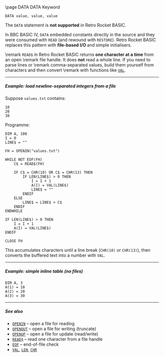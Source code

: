 \page DATA DATA Keyword
```
DATA value, value, value
```

The `DATA` statement is **not supported** in Retro Rocket BASIC.

In BBC BASIC IV, `DATA` embedded constants directly in the source and they were consumed with `READ` (and rewound with `RESTORE`). Retro Rocket BASIC replaces this pattern with **file-based I/O** and simple initialisers.


\remark `READ$` in Retro Rocket BASIC returns **one character at a time** from an open
\remark file handle. It does **not** read a whole line. If you need to parse lines or
\remark comma-separated values, build them yourself from characters and then convert
\remark with functions like [`VAL`](https://github.com/brainboxdotcc/retro-rocket/wiki/VAL).

---

##### Example: load newline-separated integers from a file

Suppose `values.txt` contains:
```
10
20
30
```

Programme:

```basic
DIM A, 100
I = 0
LINE$ = ""

FH = OPENIN("values.txt")

WHILE NOT EOF(FH)
    C$ = READ$(FH)

    IF C$ = CHR(10) OR C$ = CHR(13) THEN
        IF LEN(LINE$) > 0 THEN
            I = I + 1
            A(I) = VAL(LINE$)
            LINE$ = ""
        ENDIF
    ELSE
        LINE$ = LINE$ + C$
    ENDIF
ENDWHILE

IF LEN(LINE$) > 0 THEN
    I = I + 1
    A(I) = VAL(LINE$)
ENDIF

CLOSE FH
```

This accumulates characters until a line break (`CHR(10)` or `CHR(13)`), then converts the buffered text into a number with `VAL`.

---

##### Example: simple inline table (no files)

```basic
DIM A, 3
A(1) = 10
A(2) = 20
A(3) = 30
```

---

##### See also
- [`OPENIN`](https://github.com/brainboxdotcc/retro-rocket/wiki/OPENIN) – open a file for reading  
- [`OPENOUT`](https://github.com/brainboxdotcc/retro-rocket/wiki/OPENOUT) – open a file for writing (truncate)  
- [`OPENUP`](https://github.com/brainboxdotcc/retro-rocket/wiki/OPENUP) – open a file for update (read/write)  
- [`READ$`](https://github.com/brainboxdotcc/retro-rocket/wiki/READ) – read one character from a file handle  
- [`EOF`](https://github.com/brainboxdotcc/retro-rocket/wiki/EOF) – end-of-file check  
- [`VAL`](https://github.com/brainboxdotcc/retro-rocket/wiki/VAL), [`LEN`](https://github.com/brainboxdotcc/retro-rocket/wiki/LEN), [`CHR`](https://github.com/brainboxdotcc/retro-rocket/wiki/CHR)
